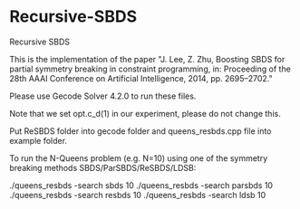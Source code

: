 # Recursive-SBDS
Recursive SBDS

This is the implementation of the paper "J. Lee, Z. Zhu, Boosting SBDS for partial symmetry breaking in constraint programming, in: Proceeding of the 28th AAAI Conference on Artificial Intelligence, 2014, pp. 2695–2702."

Please use Gecode Solver 4.2.0 to run these files.

Note that we set opt.c_d(1) in our experiment, please do not change this.

Put ReSBDS folder into gecode folder and queens_resbds.cpp file into example folder.

To run the N-Queens problem (e.g. N=10) using one of the symmetry breaking methods SBDS/ParSBDS/ReSBDS/LDSB:

./queens_resbds -search sbds 10
./queens_resbds -search parsbds 10
./queens_resbds -search resbds 10
./queens_resbds -search ldsb 10
 
